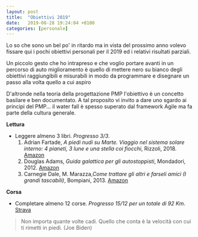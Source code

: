 ```yaml
---
layout: post
title:  "Obiettivi 2019"
date:   2019-08-28 19:24:04 +0100
categories: [personale]
---
```

Lo so che sono un bel po' in ritardo ma in vista del prossimo anno volevo fissare qui i pochi 
obiettivi personali per il 2019 ed i relativi risultati parziali.

Un piccolo gesto che ho intrapreso e che voglio portare avanti in un percorso di auto miglioramento è
quello di mettere nero su bianco degli obiettivi raggiungibili e misurabili in modo da programmare e
disegnare un passo alla volta quello a cui aspiro

D'altronde nella teoria della progettazione PMP l'obiettivo è un concetto basilare e ben documentato. A
tal proposito vi invito a dare uno sgardo ai principi del PMP... il water fall è spesso superato dal
framework Agile ma fa parte della cultura generale.

**Lettura**
- Leggere almeno 3 libri. *Progresso 3/3*.
  1. Adrian Fartade, *A piedi nudi su Marte. Viaggio nel sistema solare interno: 4 pianeti, 3 lune e una stella coi fiocchi*, Rizzoli, 2018. [Amazon](https://www.amazon.it/piedi-nudi-Marte-Adrian-Fartade-ebook/dp/B07BW9PS59/ref=tmm_kin_swatch_0?_encoding=UTF8&qid=&sr=)
  2. Douglas Adams, *Guida galattica per gli autostoppisti*, Mondadori, 2012. [Amazon](https://www.amazon.it/Guida-galattica-autostoppisti-Douglas-Adams-ebook/dp/B007BYRXE4/ref=tmm_kin_swatch_0?_encoding=UTF8&qid=&sr=)
  3. Carnegie Dale, M. Marazza,*Come trattare gli altri e farseli amici (I grandi tascabili)*, Bompiani, 2013. [Amazon](https://www.amazon.it/gp/product/B00GC52N5M/ref=ppx_yo_dt_b_d_asin_title_o02?ie=UTF8&psc=1)


**Corsa**
- Completare almeno 12 corse. *Progresso 15/12 per un totale di 92 Km*. [Strava](https://www.strava.com/athletes/27329378/training/log?feature=public-training-log)

> Non importa quante volte cadi. Quello che conta è la velocità con cui ti rimetti in piedi. (Joe Biden)